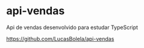 # api-vendas
Api de vendas desenvolvido para estudar TypeScript

<!-- Lucas Bolela Silveira - 22596 -->
https://github.com/LucasBolela/api-vendas
